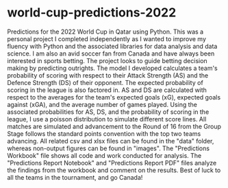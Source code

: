 # world-cup-predictions-2022
Predictions for the  2022 World Cup in Qatar using Python.
This was a personal project I completed independently as I wanted to improve my fluency with Python and the associated libraries for data analysis and data science.
I am also an avid soccer fan from Canada and have always been interested in sports betting. The project looks to guide betting decision making by predicting outrights.
The model I developed calculates a team's probability of scoring with respect to their Attack Strength (AS) and the Defence Strength (DS) of their opponent.
The expected probability of scoring in the league is also factored in. 
AS and DS are calculated with respect to the averages for the team's expected goals (xG), expected goals against (xGA), and the average number of games played.
Using the associated probabilities for AS, DS, and the probability of scoring in the league, I use a poisson distribution to simulate different score lines. 
All matches are simulated and advancement to the Round of 16 from the Group Stage follows the standard points convention with the top two teams advancing.
All related csv and xlsx files can be found in the "data" folder, whereas non-output figures can be found in "images". 
The "Predictions Workbook" file shows all code and work conducted for analysis. 
The "Predictions Report Notebook" and "Predictions Report PDF" files analyze the findings from the workbook and comment on the results.
Best of luck to all the teams in the tournament, and go Canada!

